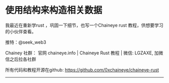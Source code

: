# 使用结构来构造相关数据

我最近在重新学rust ，巩固一下细节，也写一个Chaineye rust 教程，供想要学习的小伙伴查看。

推特：@seek_web3

Chainey 社群： 官网 chaineye.info | Chaineye Rust 教程 | 微信: LGZAXE, 加微信之后拉各社群

所有代码和教程开源在github: https://github.com/0xchaineye/chaineye-rust

-----------------------------------------------------------------------------------------------------------------------------------------------------------
